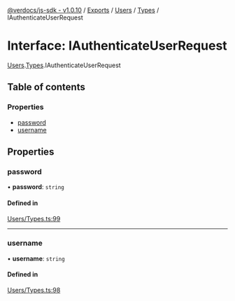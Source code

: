 [@verdocs/js-sdk - v1.0.10](../README.md) / [Exports](../modules.md) / [Users](../modules/Users.md) / [Types](../modules/Users.Types.md) / IAuthenticateUserRequest

# Interface: IAuthenticateUserRequest

[Users](../modules/Users.md).[Types](../modules/Users.Types.md).IAuthenticateUserRequest

## Table of contents

### Properties

- [password](Users.Types.IAuthenticateUserRequest.md#password)
- [username](Users.Types.IAuthenticateUserRequest.md#username)

## Properties

### password

• **password**: `string`

#### Defined in

[Users/Types.ts:99](https://github.com/Verdocs/js-sdk/blob/main/src/Users/Types.ts#L99)

___

### username

• **username**: `string`

#### Defined in

[Users/Types.ts:98](https://github.com/Verdocs/js-sdk/blob/main/src/Users/Types.ts#L98)
